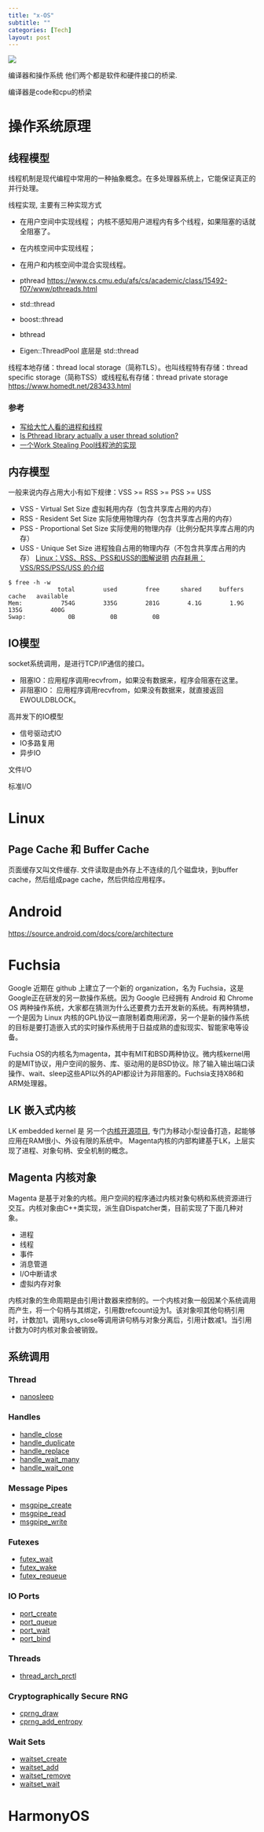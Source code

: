 ```yaml
---
title: "x-OS"
subtitle: ""
categories: [Tech]
layout: post
---
```


![](https://pic4.zhimg.com/v2-fd6b96bd23ec8286c3bf83e6fa425d6c_r.jpg)

编译器和操作系统 他们两个都是软件和硬件接口的桥梁.

编译器是code和cpu的桥梁

# 操作系统原理
## 线程模型
线程机制是现代编程中常用的一种抽象概念。在多处理器系统上，它能保证真正的并行处理。


线程实现, 主要有三种实现方式
* 在用户空间中实现线程；  内核不感知用户进程内有多个线程，如果阻塞的话就全阻塞了。
* 在内核空间中实现线程；
* 在用户和内核空间中混合实现线程。


* pthread  https://www.cs.cmu.edu/afs/cs/academic/class/15492-f07/www/pthreads.html
* std::thread
* boost::thread
* bthread
* Eigen::ThreadPool  底层是 std::thread


线程本地存储：thread local storage（简称TLS）。也叫线程特有存储：thread specific storage（简称TSS）或线程私有存储：thread private storage  https://www.homedt.net/283433.html


### 参考
* [写给大忙人看的进程和线程](https://mp.weixin.qq.com/s?__biz=MzkwMDE1MzkwNQ==&mid=2247496008&idx=1&sn=b4c6bfc75abfa8a45843bc3c2221b6ad&chksm=c04ae616f73d6f00808860bf6312f4377d07695626bc4530a74e0f2f343d910a5101d55e535c&scene=178&cur_album_id=1758297326189625351#rd)
* [Is Pthread library actually a user thread solution?](https://stackoverflow.com/questions/8639150/is-pthread-library-actually-a-user-thread-solution)
* [一个Work Stealing Pool线程池的实现](https://www.cnblogs.com/ok-wolf/p/7761755.html)


## 内存模型
一般来说内存占用大小有如下规律：VSS >= RSS >= PSS >= USS
* VSS - Virtual Set Size 虚拟耗用内存（包含共享库占用的内存）
* RSS - Resident Set Size 实际使用物理内存（包含共享库占用的内存）
* PSS - Proportional Set Size 实际使用的物理内存（比例分配共享库占用的内存）
* USS - Unique Set Size 进程独自占用的物理内存（不包含共享库占用的内存）
[Linux：VSS、RSS、PSS和USS的图解说明](https://blog.csdn.net/whbing1471/article/details/105523704)
[内存耗用：VSS/RSS/PSS/USS 的介绍](https://www.jianshu.com/p/3bab26d25d2e)



```shell
$ free -h -w
              total        used        free      shared     buffers       cache   available
Mem:           754G        335G        281G        4.1G        1.9G        135G        400G
Swap:            0B          0B          0B
```


## IO模型
socket系统调用，是进行TCP/IP通信的接口。
* 阻塞IO：应用程序调用recvfrom，如果没有数据来，程序会阻塞在这里。
* 非阻塞IO： 应用程序调用recvfrom，如果没有数据来，就直接返回EWOULDBLOCK。

高并发下的IO模型
* 信号驱动式IO
* IO多路复用
* 异步IO


文件I/O

标准I/O



# Linux

## Page Cache 和 Buffer Cache 
页面缓存又叫文件缓存.
文件读取是由外存上不连续的几个磁盘块，到buffer cache，然后组成page cache，然后供给应用程序。


# Android
https://source.android.com/docs/core/architecture

# Fuchsia

Google 近期在 github 上建立了一个新的 organization，名为 Fuchsia，这是Google正在研发的另一款操作系统。因为 Google 已经拥有 Android 和 Chrome OS 两种操作系统，大家都在猜测为什么还要费力去开发新的系统。有两种猜想，一个是因为 Linux 内核的GPL协议一直限制着商用闭源，另一个是新的操作系统的目标是要打造嵌入式的实时操作系统用于日益成熟的虚拟现实、智能家电等设备。

Fuchsia OS的内核名为magenta，其中有MIT和BSD两种协议。微内核kernel用的是MIT协议，用户空间的服务、库、驱动用的是BSD协议。除了输入输出端口读操作、wait、sleep这些API以外的API都设计为非阻塞的。Fuchsia支持X86和ARM处理器。


## LK 嵌入式内核

LK embedded kernel 是 另一个[内核开源项目](https://github.com/littlekernel/lk), 专门为移动小型设备打造，起能够应用在RAM很小、外设有限的系统中。 Magenta内核的内部构建基于LK，上层实现了进程、对象句柄、安全机制的概念。


## Magenta 内核对象

Magenta 是基于对象的内核。用户空间的程序通过内核对象句柄和系统资源进行交互。内核对象由C++类实现，派生自Dispatcher类，目前实现了下面几种对象。

- 进程
- 线程
- 事件
- 消息管道
- I/O中断请求
- 虚拟内存对象

内核对象的生命周期是由引用计数器来控制的。一个内核对象一般因某个系统调用而产生，将一个句柄与其绑定，引用数refcount设为1。该对象呗其他句柄引用时，计数加1。调用sys_close等调用讲句柄与对象分离后，引用计数减1。当引用计数为0时内核对象会被销毁。


## 系统调用

### Thread
+ [nanosleep]()

### Handles

+ [handle_close]()
+ [handle_duplicate]()
+ [handle_replace]()
+ [handle_wait_many]()
+ [handle_wait_one]()

### Message Pipes

+ [msgpipe_create]()
+ [msgpipe_read]()
+ [msgpipe_write]()

### Futexes

+ [futex_wait]()
+ [futex_wake]()
+ [futex_requeue]()

### IO Ports

+ [port_create]()
+ [port_queue]()
+ [port_wait]()
+ [port_bind]()

### Threads
+ [thread_arch_prctl]()

### Cryptographically Secure RNG
+ [cprng_draw]()
+ [cprng_add_entropy]()

### Wait Sets
+ [waitset_create]()
+ [waitset_add]()
+ [waitset_remove]()
+ [waitset_wait]()






# HarmonyOS